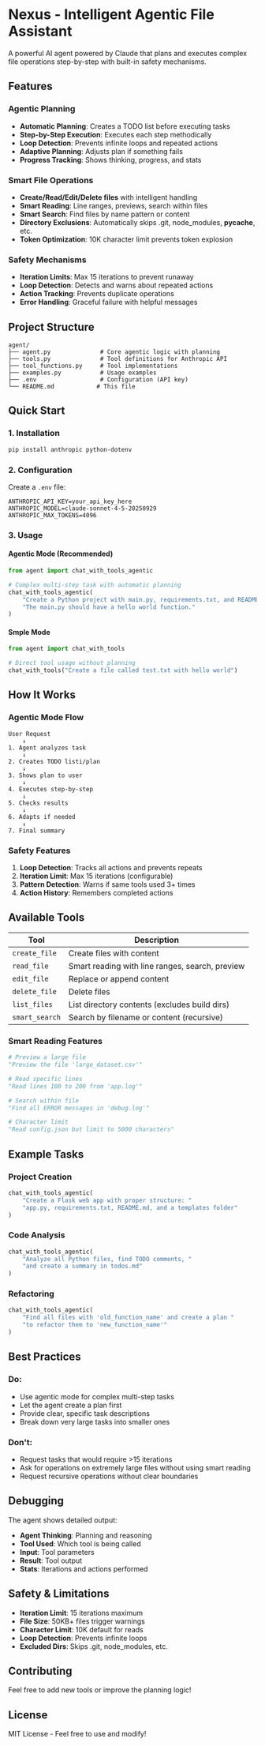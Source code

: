 # Nexus - Intelligent Agentic File Assistant

A powerful AI agent powered by Claude that plans and executes complex file operations step-by-step with built-in safety mechanisms.

## Features

### Agentic Planning

- **Automatic Planning**: Creates a TODO list before executing tasks
- **Step-by-Step Execution**: Executes each step methodically
- **Loop Detection**: Prevents infinite loops and repeated actions
- **Adaptive Planning**: Adjusts plan if something fails
- **Progress Tracking**: Shows thinking, progress, and stats

### Smart File Operations

- **Create/Read/Edit/Delete files** with intelligent handling
- **Smart Reading**: Line ranges, previews, search within files
- **Smart Search**: Find files by name pattern or content
- **Directory Exclusions**: Automatically skips .git, node_modules, **pycache**, etc.
- **Token Optimization**: 10K character limit prevents token explosion

### Safety Mechanisms

- **Iteration Limits**: Max 15 iterations to prevent runaway
- **Loop Detection**: Detects and warns about repeated actions
- **Action Tracking**: Prevents duplicate operations
- **Error Handling**: Graceful failure with helpful messages

## Project Structure

```
agent/
├── agent.py              # Core agentic logic with planning
├── tools.py              # Tool definitions for Anthropic API
├── tool_functions.py     # Tool implementations
├── examples.py           # Usage examples
├── .env                  # Configuration (API key)
└── README.md            # This file
```

## Quick Start

### 1. Installation

```bash
pip install anthropic python-dotenv
```

### 2. Configuration

Create a `.env` file:

```env
ANTHROPIC_API_KEY=your_api_key_here
ANTHROPIC_MODEL=claude-sonnet-4-5-20250929
ANTHROPIC_MAX_TOKENS=4096
```

### 3. Usage

#### Agentic Mode (Recommended)

```python
from agent import chat_with_tools_agentic

# Complex multi-step task with automatic planning
chat_with_tools_agentic(
    "Create a Python project with main.py, requirements.txt, and README.md. "
    "The main.py should have a hello world function."
)
```

#### Smple Mode

```python
from agent import chat_with_tools

# Direct tool usage without planning
chat_with_tools("Create a file called test.txt with hello world")
```

## How It Works

### Agentic Mode Flow

```
User Request
    ↓
1. Agent analyzes task
    ↓
2. Creates TODO listi/plan
    ↓
3. Shows plan to user
    ↓
4. Executes step-by-step
    ↓
5. Checks results
    ↓
6. Adapts if needed
    ↓
7. Final summary
```

### Safety Features

1. **Loop Detection**: Tracks all actions and prevents repeats
2. **Iteration Limit**: Max 15 iterations (configurable)
3. **Pattern Detection**: Warns if same tools used 3+ times
4. **Action History**: Remembers completed actions

## Available Tools

| Tool           | Description                                     |
| -------------- | ----------------------------------------------- |
| `create_file`  | Create files with content                       |
| `read_file`    | Smart reading with line ranges, search, preview |
| `edit_file`    | Replace or append content                       |
| `delete_file`  | Delete files                                    |
| `list_files`   | List directory contents (excludes build dirs)   |
| `smart_search` | Search by filename or content (recursive)       |

### Smart Reading Features

```python
# Preview a large file
"Preview the file 'large_dataset.csv'"

# Read specific lines
"Read lines 100 to 200 from 'app.log'"

# Search within file
"Find all ERROR messages in 'debug.log'"

# Character limit
"Read config.json but limit to 5000 characters"
```

## Example Tasks

### Project Creation

```python
chat_with_tools_agentic(
    "Create a Flask web app with proper structure: "
    "app.py, requirements.txt, README.md, and a templates folder"
)
```

### Code Analysis

```python
chat_with_tools_agentic(
    "Analyze all Python files, find TODO comments, "
    "and create a summary in todos.md"
)
```

### Refactoring

```python
chat_with_tools_agentic(
    "Find all files with 'old_function_name' and create a plan "
    "to refactor them to 'new_function_name'"
)
```

## Best Practices

### Do:

- Use agentic mode for complex multi-step tasks
- Let the agent create a plan first
- Provide clear, specific task descriptions
- Break down very large tasks into smaller ones

### Don't:

- Request tasks that would require >15 iterations
- Ask for operations on extremely large files without using smart reading
- Request recursive operations without clear boundaries

## Debugging

The agent shows detailed output:

- **Agent Thinking**: Planning and reasoning
- **Tool Used**: Which tool is being called
- **Input**: Tool parameters
- **Result**: Tool output
- **Stats**: Iterations and actions performed

## Safety & Limitations

- **Iteration Limit**: 15 iterations maximum
- **File Size**: 50KB+ files trigger warnings
- **Character Limit**: 10K default for reads
- **Loop Detection**: Prevents infinite loops
- **Excluded Dirs**: Skips .git, node_modules, etc.

## Contributing

Feel free to add new tools or improve the planning logic!

## License

MIT License - Feel free to use and modify!
